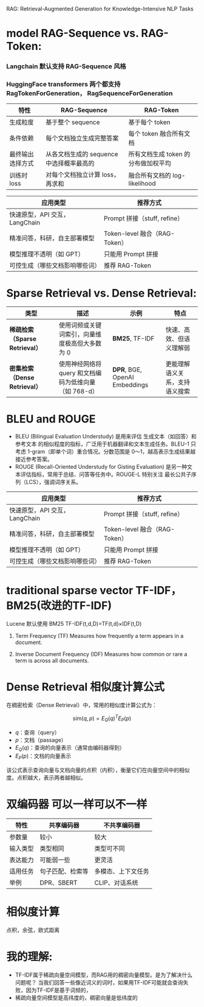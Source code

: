 RAG: Retrieval-Augmented Generation for Knowledge-Intensive NLP Tasks

# model RAG-Sequence vs. RAG-Token:
### Langchain 默认支持 RAG-Sequence 风格
### HuggingFace transformers 两个都支持 RagTokenForGeneration， RagSequenceForGeneration

| 特性       | RAG-Sequence              | RAG-Token              |
| -------- | ------------------------- | ---------------------- |
| 生成粒度     | 基于整个 sequence             | 基于每个 token             |
| 条件依赖     | 每个文档独立生成完整答案              | 每个 token 融合所有文档        |
| 最终输出选择方式 | 从各文档生成的 sequence 中选择概率最高的 | 所有文档生成 token 的分布做加权平均  |
| 训练时 loss | 对每个文档独立计算 loss，再求和        | 融合所有文档的 log-likelihood |


| 应用类型                  | 推荐方式                      |
| --------------------- | ------------------------- |
| 快速原型，API 交互，LangChain | Prompt 拼接（stuff, refine）  |
| 精准问答，科研，自主部署模型        | Token-level 融合（RAG-Token） |
| 模型推理不透明（如 GPT）        | 只能用 Prompt 拼接             |
| 可控生成（哪些文档影响哪些词）       | 推荐 RAG-Token              |


# Sparse Retrieval vs. Dense Retrieval:

| 类型                         | 描述                                | 示例                              | 特点              |
| -------------------------- | --------------------------------- | ------------------------------- | --------------- |
| **稀疏检索（Sparse Retrieval）** | 使用词频或关键词索引，向量维度极高但大多数为 0          | **BM25**, TF-IDF                | 快速、高效、但语义理解弱    |
| **密集检索（Dense Retrieval）**  | 使用神经网络将 query 和文档编码为低维向量（如 768-d） | **DPR**, BGE, OpenAI Embeddings | 更能理解语义关系，支持语义搜索 |


# BLEU and ROUGE
- BLEU (Bilingual Evaluation Understudy) 是用来评估 生成文本（如回答）和参考文本 的相似程度的指标，广泛用于机器翻译和文本生成任务。BLEU-1 只考虑 1-gram（即单个词）重合情况。分数范围是 0～1，越高表示生成结果越接近参考答案。
- ROUGE (Recall-Oriented Understudy for Gisting Evaluation) 是另一种文本评估指标，常用于总结、问答等任务中。ROUGE-L 特别关注 最长公共子序列（LCS），强调词序关系。

| 应用类型                  | 推荐方式                      |
| --------------------- | ------------------------- |
| 快速原型，API 交互，LangChain | Prompt 拼接（stuff, refine）  |
| 精准问答，科研，自主部署模型        | Token-level 融合（RAG-Token） |
| 模型推理不透明（如 GPT）        | 只能用 Prompt 拼接             |
| 可控生成（哪些文档影响哪些词）       | 推荐 RAG-Token              |


# traditional sparse vector TF-IDF，BM25(改进的TF-IDF)
Lucene 默认使用 BM25
TF-IDF(t,d,D)=TF(t,d)×IDF(t,D)
1. Term Frequency (TF)
Measures how frequently a term appears in a document.

2. Inverse Document Frequency (IDF)
Measures how common or rare a term is across all documents.



# Dense Retrieval 相似度计算公式

在稠密检索（Dense Retrieval）中，常用的相似度计算公式为：

$$
\text{sim}(q, p) = E_Q(q)^T E_P(p)
$$

- $q$：查询（query）
- $p$：文档（passage）
- $E_Q(q)$：查询的向量表示（通常由编码器得到）
- $E_P(p)$：文档的向量表示

该公式表示查询向量与文档向量的点积（内积），衡量它们在向量空间中的相似度。点积越大，表示两者越相似。

# 双编码器 可以一样可以不一样
| 特性   | 共享编码器     | 不共享编码器    |
| ---- | --------- | --------- |
| 参数量  | 较小        | 较大        |
| 输入类型 | 类型相同      | 类型可不同     |
| 表达能力 | 可能弱一些     | 更灵活       |
| 适用任务 | 句子匹配、检索等  | 多模态、上下文任务 |
| 举例   | DPR、SBERT | CLIP、对话系统 |

# 相似度计算
点积，余弦，欧式距离

# 我的理解:
- TF-IDF属于稀疏向量空间模型，而RAG用的稠密向量模型。是为了解决什么问题呢？
当我们回答一些像近词义的词时，如果用TF-IDF可能就会查询失败，因为TF-IDF是基于词频的，
- 稀疏向量空间模型是高纬度的，稠密向量是低纬度的
